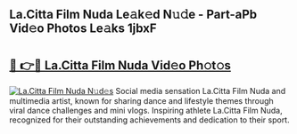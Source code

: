 ## La.Citta Film Nuda Le𝚊k𝚎d N𝚞𝚍e - Part-aPb Vid𝚎o Photos Le𝚊ks 1jbxF

# <h2><a href="http://fbbsqv2.evod.top/?m=La.Citta+Film+Nuda">🔗 👉🔴 La.Citta Film Nuda Vid𝚎o Ph𝚘t𝚘s</a></h2>

[![La.Citta Film Nuda N𝚞d𝚎s](https://i.imgur.com/8V9OHl7.gif)](http://fbbsqv2.evod.top/?m=La.Citta+Film+Nuda)
Social media sensation La.Citta Film Nuda and multimedia artist, known for sharing dance and lifestyle themes through viral dance challenges and mini vlogs. Inspiring athlete La.Citta Film Nuda, recognized for their outstanding achievements and dedication to their sport. 

